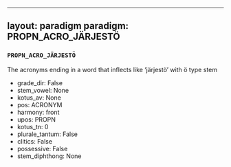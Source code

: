 
---
layout: paradigm
paradigm: PROPN_ACRO_JÄRJESTÖ
---
### ` PROPN_ACRO_JÄRJESTÖ `

The acronyms ending in a word that inflects like ‘järjestö’ with ö type stem
* grade_dir: False
* stem_vowel: None
* kotus_av: None
* pos: ACRONYM
* harmony: front
* upos: PROPN
* kotus_tn: 0
* plurale_tantum: False
* clitics: False
* possessive: False
* stem_diphthong: None

